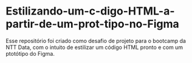 # Estilizando-um-c-digo-HTML-a-partir-de-um-prot-tipo-no-Figma

Esse repositório foi criado como desafio de projeto para o bootcamp da NTT Data, com o intuito de estilizar um código HTML pronto e com um ptotótipo do Figma.
